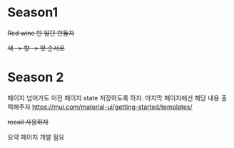 # Season1

~~Red wine 만 일단 만들자~~

~~색 -> 향 -> 맛 순서로~~

# Season 2

페이지 넘어가도 이전 페이지 state 저장하도록 하자.
마지막 페이지에선 해당 내용 출력해주자
https://mui.com/material-ui/getting-started/templates/

~~recoil 사용하자~~

요약 페이지 개발 필요